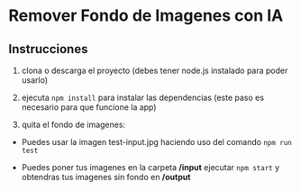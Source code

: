 # Remover Fondo de Imagenes con IA

## Instrucciones

1. clona o descarga el proyecto (debes tener node.js instalado para poder usarlo)

2. ejecuta `npm install` para instalar las dependencias (este paso es necesario para que funcione la app)

3. quita el fondo de imagenes:
  - Puedes usar la imagen test-input.jpg haciendo uso del comando `npm run test`

  - Puedes poner tus imagenes en la carpeta **/input** ejecutar `npm start` y obtendras tus imagenes sin fondo en **/output**

